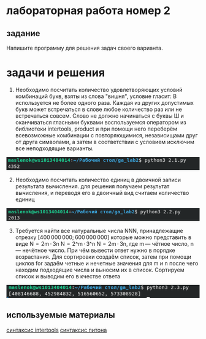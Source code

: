 # лабораторная работа номер 2

## задание
Напишите программу для решения задач своего варианта.

# задачи и решения

1. Необходимо посчитать количество удовлетворяющих условий комбинаций букв, взяты из слова "вишня",
условие гласит: В используется не более одного раза. Каждая из других допустимых букв может встречаться в слове любое количество раз или не встречаться совсем. Слово не должно начинаться с буквы Ш и оканчиваться гласными буквами
воспользуемся оператором из библиотеки intertools, product и при помощи него переберём всевозможные комбинации с повторяющимися, независищами друг от друга символами, а затем в соответствии с условием исключим все неподходящие варианты.

![Alt text](Screenshot_20240413_151044.png)

2. Необходимо посчитать количество единиц в двоичной записи результата вычисления.
для решения получаем результат вычисления, и переводя его в двоичный вид считаем количество единиц

![Alt text](Screenshot_20240413_151507.png)

3. Требуется найти все натуральные числа NNN, принадлежащие отрезку [400 000 000; 600 000 000] которые можно представить в виде N  =  2m ⋅ 3n N  =  2^m · 3^n N  =  2m ⋅ 3n, где m — чётное число, n — нечётное число. При чём вывести ответ нужно в порядке возрастания. Для сортировки создаём список, затем при помощи циклов for задаём четные и нечетные значения для m и n после чего находим подходящие числа и выносим их в список. Сортируем список и выводим его в кчестве ответа

![Alt text](Screenshot_20240413_153310.png)

## используемые материалы
[синтаксис intertools](https://all-python.ru/osnovy/itertools.html)
[синтаксис питона](https://cs.mipt.ru/algo/lessons/lab2.html)
